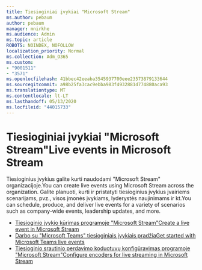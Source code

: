 ```yaml
---
title: Tiesioginiai įvykiai "Microsoft Stream"
ms.author: pebaum
author: pebaum
manager: mnirkhe
ms.audience: Admin
ms.topic: article
ROBOTS: NOINDEX, NOFOLLOW
localization_priority: Normal
ms.collection: Adm_O365
ms.custom:
- "9001511"
- "3571"
ms.openlocfilehash: 41bbec42eeaba3545937700eee23573879133644
ms.sourcegitcommit: a98b25fa3cac9ebba983f4932881d774880aca93
ms.translationtype: MT
ms.contentlocale: lt-LT
ms.lasthandoff: 05/13/2020
ms.locfileid: "44015733"
---
```

# <a name="live-events-in-microsoft-stream"></a><span data-ttu-id="40602-102">Tiesioginiai įvykiai "Microsoft Stream"</span><span class="sxs-lookup"><span data-stu-id="40602-102">Live events in Microsoft Stream</span></span>

<span data-ttu-id="40602-103">Tiesioginius įvykius galite kurti naudodami "Microsoft Stream" organizacijoje.</span><span class="sxs-lookup"><span data-stu-id="40602-103">You can create live events using Microsoft Stream across the organization.</span></span> <span data-ttu-id="40602-104">Galite planuoti, kurti ir pristatyti tiesioginius įvykius įvairiems scenarijams, pvz., visos įmonės įvykiams, lyderystės naujinimams ir kt.</span><span class="sxs-lookup"><span data-stu-id="40602-104">You can schedule, produce, and deliver live events for a variety of scenarios such as company-wide events, leadership updates, and more.</span></span>

- [<span data-ttu-id="40602-105">Tiesioginio įvykio kūrimas programoje "Microsoft Stream"</span><span class="sxs-lookup"><span data-stu-id="40602-105">Create a live event in Microsoft Stream</span></span>](https://docs.microsoft.com/stream/live-create-event)
- [<span data-ttu-id="40602-106">Darbo su "Microsoft Teams" tiesioginiais įvykiais pradžia</span><span class="sxs-lookup"><span data-stu-id="40602-106">Get started with Microsoft Teams live events</span></span>](https://support.office.com/article/get-started-with-microsoft-teams-live-events-d077fec2-a058-483e-9ab5-1494afda578a)
- [<span data-ttu-id="40602-107">Tiesioginio srautinio perdavimo koduotuvų konfigūravimas programoje "Microsoft Stream"</span><span class="sxs-lookup"><span data-stu-id="40602-107">Configure encoders for live streaming in Microsoft Stream</span></span>](https://docs.microsoft.com/stream/live-encoder-setup)
